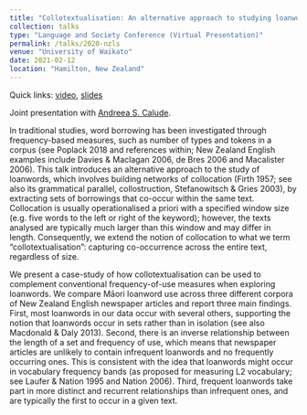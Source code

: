 ```yaml
---
title: "Collotextualisation: An alternative approach to studying loanwords."
collection: talks
type: "Language and Society Conference (Virtual Presentation)"
permalink: /talks/2020-nzls
venue: "University of Waikato"
date: 2021-02-12
location: "Hamilton, New Zealand"
---
```


Quick links: [video](https://www.youtube.com/watch?list=PLp619EeWvHk7OQkGqVsfhcoB744wsSDLb&v=BAVZedJJOCM&feature=youtu.be), [slides](http://dgt12.github.io/files/langsoc2020.pdf)

Joint presentation with [Andreea S. Calude](https://profiles.waikato.ac.nz/andreea.calude).

In traditional studies, word borrowing has been investigated through frequency-based measures, such as number of types and tokens in a corpus (see Poplack 2018 and references within; New Zealand English examples include Davies & Maclagan 2006, de Bres 2006 and Macalister 2006). This talk introduces an alternative approach to the study of loanwords, which involves building networks of collocation (Firth 1957; see also its grammatical parallel, collostruction, Stefanowitsch & Gries 2003), by extracting sets of borrowings that co-occur within the same text. Collocation is usually operationalised a priori with a specified window size (e.g. five words to the left or right of the keyword); however, the texts analysed are typically much larger than this window and may differ in length. Consequently, we extend the notion of collocation to what we term “collotextualisation”: capturing co-occurrence across the entire text, regardless of size.

We present a case-study of how collotextualisation can be used to complement conventional frequency-of-use measures when exploring loanwords. We compare Māori loanword use across three different corpora of New Zealand English newspaper articles and report three main findings. First, most loanwords in our data occur with several others, supporting the notion that loanwords occur in sets rather than in isolation (see also Macdonald & Daly 2013). Second, there is an inverse relationship between the length of a set and frequency of use, which means that newspaper articles are unlikely to contain infrequent loanwords and no frequently occurring ones. This is consistent with the idea that loanwords might occur in vocabulary frequency bands (as proposed for measuring L2 vocabulary; see Laufer & Nation 1995 and Nation 2006). Third, frequent loanwords take part in more distinct and recurrent relationships than infrequent ones, and are typically the first to occur in a given text.
